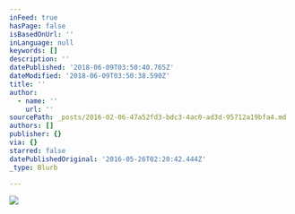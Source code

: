 ```yaml
---
inFeed: true
hasPage: false
isBasedOnUrl: ''
inLanguage: null
keywords: []
description: ''
datePublished: '2018-06-09T03:50:40.765Z'
dateModified: '2018-06-09T03:50:38.590Z'
title: ''
author:
  - name: ''
    url: ''
sourcePath: _posts/2016-02-06-47a52fd3-bdc3-4ac0-ad3d-95712a19bfa4.md
authors: []
publisher: {}
via: {}
starred: false
datePublishedOriginal: '2016-05-26T02:20:42.444Z'
_type: Blurb

---
```

![](https://s3-us-west-2.amazonaws.com/the-grid-img/p/b9d1d512795912cf41173db78383d68a56a3d6e4.png)